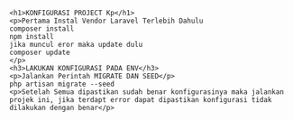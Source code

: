     <h1>KONFIGURASI PROJECT Kp</h1>
    <p>Pertama Instal Vendor Laravel Terlebih Dahulu 
    composer install
    npm install 
    jika muncul eror maka update dulu
    composer update
    </p>
    <h3>LAKUKAN KONFIGURASI PADA ENV</h3>
    <p>Jalankan Perintah MIGRATE DAN SEED</p>
    php artisan migrate --seed
    <p>Setelah Semua dipastikan sudah benar konfigurasinya maka jalankan projek ini, jika terdapt error dapat dipastikan konfigurasi tidak dilakukan dengan benar</p>
